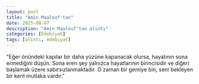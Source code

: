 ```yaml
---
layout: post
title: "Amin Maalouf'tan"
date: 2025-08-07
description: "Amin Maalouf'tan alıntı"
categories: [Edebiyat]
tags: [alıntı, edebiyat]
---
```


"Eğer önündeki kapılar bir daha yüzüne kapanacak olursa, hayatının sona ermediğini düşün. Sona eren şey yalnızca hayatlarının birincisidir ve diğeri başlamak üzere sabırsızlanmaktadır. O zaman bir gemiye bin, seni bekleyen bir kent mutlaka vardır."
